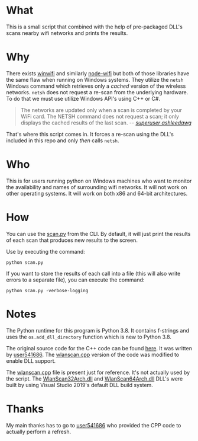 # What
This is a small script that combined with the help of pre-packaged DLL's scans nearby wifi networks and prints the results. 
# Why
There exists [winwifi](https://github.com/changyuheng/winwifi.py) and similarly [node-wifi](https://github.com/friedrith/node-wifi) but both of those libraries have the same flaw when running on Windows systems.
They utilize the `netsh` Windows command which retrieves only a *cached* version of the wireless networks. `netsh` does not request a re-scan from the underlying hardware.
To do that we must use utilize Windows API's using C++ or C#.

> The networks are updated only when a scan is completed by your WiFi card. The NETSH command does not request a scan; it only displays the cached results of the last scan.
> -- <cite>[superuser ashleedawg][1]</cite>
>
[1]: https://superuser.com/a/1356083/490393

That's where this script comes in.
It forces a re-scan using the DLL's included in this repo and only *then* calls `netsh`. 
# Who
This is for users running python on Windows machines who want to monitor the availability and names of surrounding wifi networks. It will not work on other operating systems.
It will work on both x86 and 64-bit architectures.
# How
You can use the [scan.py](scan.py) from the CLI. By default, it will just print the results of each scan that produces new results to the screen.

Use by executing the command:

```python scan.py```
 
If you want to store the results of each call into a file (this will also write errors to a separate file), you can execute the command:
  
```python scan.py -verbose-logging```

# Notes

The Python runtime for this program is Python 3.8. It contains f-strings and uses the `os.add_dll_directory` function which is new to Python 3.8.

The original source code for the C++ code can be found [here](https://superuser.com/a/1436051/490393). It was written by [user541686](https://superuser.com/users/59271/user541686).
The [wlanscan.cpp](wlanscan.cpp) version of the code was modified to enable DLL support.
 
The [wlanscan.cpp](wlanscan.cpp) file is present just for reference. It's not actually used by the script.
The [WlanScan32Arch.dll](WlanScan32Arch.dll) and [WlanScan64Arch.dll](WlanScan64Arch.dll) DLL's were built by using Visual Studio 2019's default DLL build system.

# Thanks
My main thanks has to go to [user541686](https://superuser.com/users/59271/user541686) who provided the CPP code to actually perform a refresh.